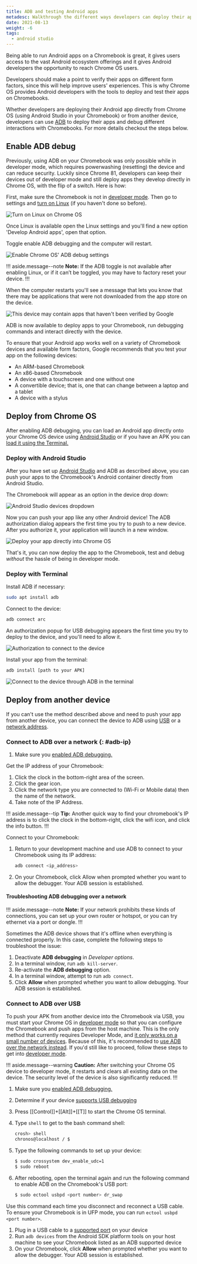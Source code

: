 ```yaml
---
title: ADB and testing Android apps
metadesc: Walkthrough the different ways developers can deploy their apps to Chromebooks, in order to debug and verify their app performance in the Chrome OS form factors.
date: 2021-08-13
weight: -6
tags:
  - android studio
---
```


Being able to run Android apps on a Chromebook is great, it gives users access to the vast Android ecosystem offerings and it gives Android developers the opportunity to reach Chrome OS users.

Developers should make a point to verify their apps on different form factors, since this will help improve users' experiences. This is why Chrome OS provides Android developers with the tools to deploy and test their apps on Chromebooks.

Whether developers are deploying their Android app directly from Chrome OS (using Android Studio in your Chromebook) or from another device, developers can use [ADB](https://developer.android.com/studio/command-line/adb) to deploy their apps and debug different interactions with Chromebooks. For more details checkout the steps below.

## Enable ADB debug

Previously, using ADB on your Chromebook was only possible while in developer mode, which requires powerwashing (resetting) the device and can reduce security. Luckily since Chrome 81, developers can keep their devices out of developer mode and still deploy apps they develop directly in Chrome OS, with the flip of a switch. Here is how:

First, make sure the Chromebook is not in [developer mode](https://chromium.googlesource.com/chromiumos/docs/+/master/developer_mode.md). Then go to settings and [turn on Linux](/{{locale.code}}/linux) (if you haven't done so before).

![Turn on Linux on Chrome OS](ix://develop/android/deploy/turnon_linux.gif)

Once Linux is available open the Linux settings and you'll find a new option 'Develop Android apps', open that option.

Toggle enable ADB debugging and the computer will restart.

![Enable Chrome OS' ADB debug settings](ix://develop/android/deploy/debug_settings.gif)

!!! aside.message--note
**Note:** If the ADB toggle is not available after enabling Linux, or if it can’t be toggled, you may have to factory reset your device.
!!!

When the computer restarts you'll see a message that lets you know that there may be applications that were not downloaded from the app store on the device.

![This device may contain apps that haven't been verified by Google](ix://develop/android/deploy/login_notice.jpg)

ADB is now available to deploy apps to your Chromebook, run debugging commands and interact directly with the device.

To ensure that your Android app works well on a variety of Chromebook devices and available form factors, Google recommends that you test your app on the following devices:

- An ARM-based Chromebook
- An x86-based Chromebook
- A device with a touchscreen and one without one
- A convertible device; that is, one that can change between a laptop and a tablet
- A device with a stylus

## Deploy from Chrome OS

After enabling ADB debugging, you can load an Android app directly onto your Chrome OS device using [Android Studio](#deploy-with-android-studio) or if you have an APK you can [load it using the Terminal.](#deploy-with-terminal)

### Deploy with Android Studio

After you have set up [Android Studio](https://developer.android.com/studio/install#chrome-os) and
ADB as described above, you can push your apps to the Chromebook's Android container directly from Android Studio.

The Chromebook will appear as an option in the device drop down:

![Android Studio devices dropdown](ix://develop/android/deploy/as_devices.png)

Now you can push your app like any other Android device! The ADB authorization
dialog appears the first time you try to push to a new device. After you authorize it, your application will launch in a new window.

![Deploy your app directly into Chrome OS](ix://develop/android/deploy/run_app.gif)

That's it, you can now deploy the app to the Chromebook, test and debug _without_ the hassle of being in developer mode.

### Deploy with Terminal

Install ADB if necessary:

```bash {title="Sample Bash" .code-figure}
sudo apt install adb
```

Connect to the device:

```bash {title="Sample Bash" .code-figure}
adb connect arc
```

An authorization popup for USB debugging appears the first time you try to deploy to the device, and you'll need to allow it.

![Authorization to connect to the device](ix://develop/android/deploy/usb_dialog.png)

Install your app from the terminal:

```bash {title="Sample Bash" .code-figure}
adb install [path to your APK]
```

![Connect to the device through ADB in the terminal](ix://develop/android/deploy/adb_connect.gif)

## Deploy from another device

If you can't use the method described above and need to push your app from another device, you can connect the device to ADB using [USB](#connect-to-adb-over-usb) or a [network address](#connect-to-adb-over-a-network).

### Connect to ADB over a network {: #adb-ip}

1. Make sure you [enabled ADB debugging.](#enable-adb-debug)

Get the IP address of your Chromebook:

1.  Click the clock in the bottom-right area of the screen.
1.  Click the gear icon.
1.  Click the network type you are connected to (Wi-Fi or Mobile data) then the name of the network.
1.  Take note of the IP Address.

!!! aside.message--tip
**Tip:** Another quick way to find your chromebook's IP address is to click the clock in the bottom-right, click the wifi icon, and click the info button.
!!!

Connect to your Chromebook:

1.  Return to your development machine and use ADB to connect to your Chromebook using its IP address:

    ```bash {title="Sample Bash" .code-figure}
    adb connect <ip_address>
    ```

1.  On your Chromebook, click Allow when prompted whether you want to allow the debugger. Your ADB session is established.

#### Troubleshooting ADB debugging over a network

!!! aside.message--note
**Note:** If your network prohibits these kinds of connections, you can set up your own router or hotspot, or you can try ethernet via a port or dongle.
!!!

Sometimes the ADB device shows that it's offline when everything is connected properly. In this case, complete the following steps to troubleshoot the issue:

1.  Deactivate **ADB debugging** in _Developer options_.
2.  In a terminal window, run `adb kill-server`.
3.  Re-activate the **ADB debugging** option.
4.  In a terminal window, attempt to run `adb connect`.
5.  Click **Allow** when prompted whether you want to allow debugging. Your ADB session is established.

### Connect to ADB over USB

To push your APK from another device into the Chromebook via USB, you must start your Chrome OS in [developer mode](https://chromium.googlesource.com/chromiumos/docs/+/master/developer_mode.md) so that you can configure the Chromebook and push apps from the host machine. This is the only method that currently requires Developer Mode, and [it only works on a small number of devices](https://www.chromium.org/chromium-os/chrome-os-systems-supporting-adb-debugging-over-usb). Because of this, it's recommended to [use ADB over the network instead](#connect-to-adb-over-a-network). If you'd still like to proceed, follow these steps to get into [developer mode](/{{locale.code}}/productivity/experimental-features#developer-mode).

!!! aside.message--warning
**Caution:** After switching your Chrome OS device to developer mode, it restarts
and clears all existing data on the device. The security level of the device is
also significantly reduced.
!!!

1. Make sure you [enabled ADB debugging.](#enable-adb-debug)
1. Determine if your device [supports USB debugging](https://www.chromium.org/chromium-os/chrome-os-systems-supporting-adb-debugging-over-usb)
1. Press [[Control]]+[[Alt]]+[[T]] to start the Chrome OS terminal.
1. Type `shell` to get to the bash command shell:

   ```bash {title="Sample Bash" .code-figure}
   crosh> shell
   chronos@localhost / $
   ```

1. Type the following commands to set up your device:

   ```bash {title="Sample Bash" .code-figure}
   $ sudo crossystem dev_enable_udc=1
   $ sudo reboot
   ```

1. After rebooting, open the terminal again and run the following command to enable ADB on the Chromebook's USB port:

   ```bash {title="Sample Bash" .code-figure}
   $ sudo ectool usbpd <port number> dr_swap
   ```

Use this command each time you disconnect and reconnect a USB cable. To ensure your Chromebook is in UFP mode, you can run `ectool usbpd <port number>`.

1. Plug in a USB cable to a [supported port](https://www.chromium.org/chromium-os/chrome-os-systems-supporting-adb-debugging-over-usb) on your device
2. Run `adb devices` from the Android SDK platform tools on your host machine to see your Chromebook listed as an ADB supported device
3. On your Chromebook, click **Allow** when prompted whether you want to allow the debugger. Your ADB session is established.
